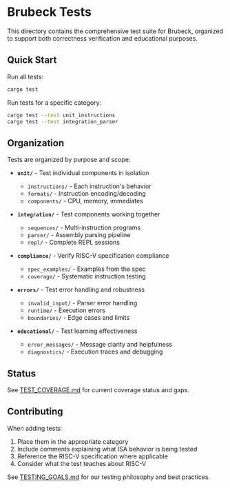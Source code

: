 # Brubeck Tests

This directory contains the comprehensive test suite for Brubeck, organized to support both correctness verification and educational purposes.

## Quick Start

Run all tests:
```bash
cargo test
```

Run tests for a specific category:
```bash
cargo test --test unit_instructions
cargo test --test integration_parser
```

## Organization

Tests are organized by purpose and scope:

- **`unit/`** - Test individual components in isolation
  - `instructions/` - Each instruction's behavior
  - `formats/` - Instruction encoding/decoding
  - `components/` - CPU, memory, immediates

- **`integration/`** - Test components working together
  - `sequences/` - Multi-instruction programs
  - `parser/` - Assembly parsing pipeline
  - `repl/` - Complete REPL sessions

- **`compliance/`** - Verify RISC-V specification compliance
  - `spec_examples/` - Examples from the spec
  - `coverage/` - Systematic instruction testing

- **`errors/`** - Test error handling and robustness
  - `invalid_input/` - Parser error handling
  - `runtime/` - Execution errors
  - `boundaries/` - Edge cases and limits

- **`educational/`** - Test learning effectiveness
  - `error_messages/` - Message clarity and helpfulness
  - `diagnostics/` - Execution traces and debugging

## Status

See [TEST_COVERAGE.md](TEST_COVERAGE.md) for current coverage status and gaps.

## Contributing

When adding tests:
1. Place them in the appropriate category
2. Include comments explaining what ISA behavior is being tested
3. Reference the RISC-V specification where applicable
4. Consider what the test teaches about RISC-V

See [TESTING_GOALS.md](../TESTING_GOALS.md) for our testing philosophy and best practices.
